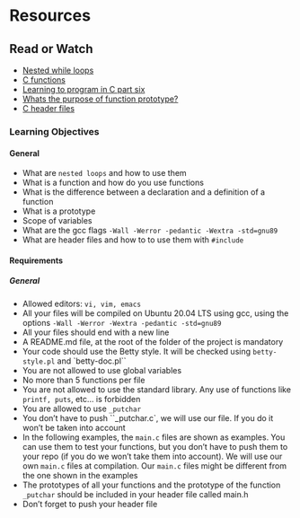 # Resources
## Read or Watch
- [Nested while loops](https://www.youtube.com/watch?v=Z3iGeQ1gIss)
- [C functions](https://www.tutorialspoint.com/cprogramming/c_functions.htm)
- [Learning to program in C part six](https://www.youtube.com/watch?v=qMlnFwYdqIw)
- [Whats the purpose of function prototype?](https://www.geeksforgeeks.org/what-is-the-purpose-of-a-function-prototype/)
- [C header files](https://www.tutorialspoint.com/cprogramming/c_header_files.htm)

### Learning Objectives
#### General
- What are `nested loops` and how to use them
- What is a function and how do you use functions
- What is the difference between a declaration and a definition of a function
- What is a prototype
- Scope of variables
- What are the gcc flags `-Wall -Werror -pedantic -Wextra -std=gnu89`
- What are header files and how to to use them with `#include`

#### Requirements
##### General
- Allowed editors: `vi, vim, emacs`
- All your files will be compiled on Ubuntu 20.04 LTS using gcc, using the options `-Wall -Werror -Wextra -pedantic -std=gnu89`
- All your files should end with a new line
- A README.md file, at the root of the folder of the project is mandatory
- Your code should use the Betty style. It will be checked using `betty-style.pl` and `betty-doc.pl``
- You are not allowed to use global variables
- No more than 5 functions per file
- You are not allowed to use the standard library. Any use of functions like `printf, puts`, etc… is forbidden
- You are allowed to use `_putchar`
- You don’t have to push ``_putchar.c`, we will use our file. If you do it won’t be taken into account
- In the following examples, the `main.c` files are shown as examples. You can use them to test your functions, but you don’t have to push them to your repo (if you do we won’t take them into account). We will use our own `main.c` files at compilation. Our `main.c` files might be different from the one shown in the examples
- The prototypes of all your functions and the prototype of the function `_putchar` should be included in your header file called main.h
- Don’t forget to push your header file